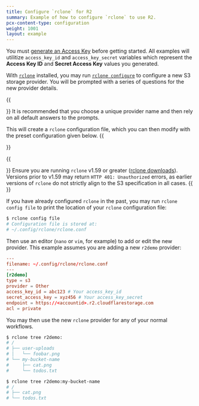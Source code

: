 ```yaml
---
title: Configure `rclone` for R2
summary: Example of how to configure `rclone` to use R2.
pcx-content-type: configuration
weight: 1001
layout: example
---
```


You must [generate an Access Key](/r2/platform/s3-compatibility/tokens/) before getting started. All examples will utilitize `access_key_id` and `access_key_secret` variables which represent the **Access Key ID** and **Secret Access Key** values you generated.

With [`rclone`](https://rclone.org/install/) installed, you may run [`rclone configure`](https://rclone.org/s3/) to configure a new S3 storage provider. You will be prompted with a series of questions for the new provider details.

{{<Aside type="note" header="Recommendation">}}
It is recommended that you choose a unique provider name and then rely on all default answers to the prompts.

This will create a `rclone` configuration file, which you can then modify with the preset configuration given below.
{{</Aside>}}

{{<Aside type="note">}}
Ensure you are running `rclone` v1.59 or greater ([rclone downloads](https://beta.rclone.org/)). Versions prior to v1.59 may return `HTTP 401: Unauthorized` errors, as earlier versions of `rclone` do not strictly align to the S3 specification in all cases.
{{</Aside>}}

If you have already configured `rclone` in the past, you may run `rclone config file` to print the location of your `rclone` configuration file:

```sh
$ rclone config file
# Configuration file is stored at:
# ~/.config/rclone/rclone.conf
```

Then use an editor (`nano` or `vim`, for example) to add or edit the new provider. This example assumes you are adding a new `r2demo` provider:

```toml
---
filename: ~/.config/rclone/rclone.conf
---
[r2demo]
type = s3
provider = Other
access_key_id = abc123 # Your access_key_id
secret_access_key = xyz456 # Your access_key_secret
endpoint = https://<accountid>.r2.cloudflarestorage.com
acl = private
```

You may then use the new `rclone` provider for any of your normal workflows.

```sh
$ rclone tree r2demo:
# /
# ├── user-uploads
# │   └── foobar.png
# └── my-bucket-name
#     ├── cat.png
#     └── todos.txt

$ rclone tree r2demo:my-bucket-name
# /
# ├── cat.png
# └── todos.txt
```
